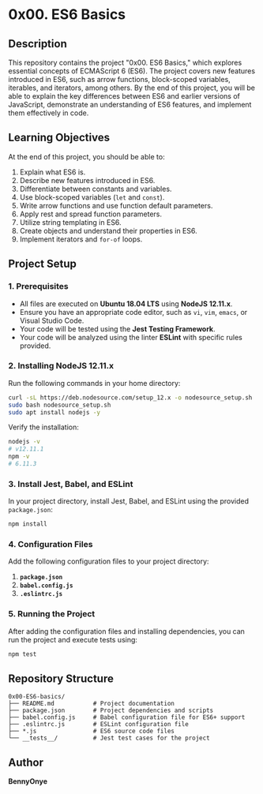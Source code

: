# 0x00. ES6 Basics

## Description
This repository contains the project "0x00. ES6 Basics," which explores essential concepts of ECMAScript 6 (ES6). The project covers new features introduced in ES6, such as arrow functions, block-scoped variables, iterables, and iterators, among others. By the end of this project, you will be able to explain the key differences between ES6 and earlier versions of JavaScript, demonstrate an understanding of ES6 features, and implement them effectively in code.

## Learning Objectives
At the end of this project, you should be able to:

1. Explain what ES6 is.
2. Describe new features introduced in ES6.
3. Differentiate between constants and variables.
4. Use block-scoped variables (`let` and `const`).
5. Write arrow functions and use function default parameters.
6. Apply rest and spread function parameters.
7. Utilize string templating in ES6.
8. Create objects and understand their properties in ES6.
9. Implement iterators and `for-of` loops.

## Project Setup

### 1. Prerequisites
- All files are executed on **Ubuntu 18.04 LTS** using **NodeJS 12.11.x**.
- Ensure you have an appropriate code editor, such as `vi`, `vim`, `emacs`, or Visual Studio Code.
- Your code will be tested using the **Jest Testing Framework**.
- Your code will be analyzed using the linter **ESLint** with specific rules provided.

### 2. Installing NodeJS 12.11.x
Run the following commands in your home directory:

```bash
curl -sL https://deb.nodesource.com/setup_12.x -o nodesource_setup.sh
sudo bash nodesource_setup.sh
sudo apt install nodejs -y
```

Verify the installation:

```bash
nodejs -v
# v12.11.1
npm -v
# 6.11.3
```

### 3. Install Jest, Babel, and ESLint
In your project directory, install Jest, Babel, and ESLint using the provided `package.json`:

```bash
npm install
```

### 4. Configuration Files
Add the following configuration files to your project directory:

1. **`package.json`**
2. **`babel.config.js`**
3. **`.eslintrc.js`**

### 5. Running the Project
After adding the configuration files and installing dependencies, you can run the project and execute tests using:

```bash
npm test
```

## Repository Structure
```
0x00-ES6-basics/
├── README.md           # Project documentation
├── package.json        # Project dependencies and scripts
├── babel.config.js     # Babel configuration file for ES6+ support
├── .eslintrc.js        # ESLint configuration file
├── *.js                # ES6 source code files
└── __tests__/          # Jest test cases for the project
```

## Author
**BennyOnye**